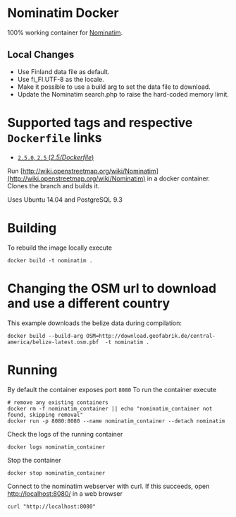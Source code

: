 # Nominatim Docker

100% working container for [Nominatim](https://github.com/twain47/Nominatim).

## Local Changes

- Use Finland data file as default.
- Use fi_FI.UTF-8 as the locale.
- Make it possible to use a build arg to set the data file to download.
- Update the Nominatim search.php to raise the hard-coded memory limit.

# Supported tags and respective `Dockerfile` links

- [`2.5.0`, `2.5`  (*2.5/Dockerfile*)](https://github.com/mediagis/nominatim-docker/tree/master/2.5)

Run [http://wiki.openstreetmap.org/wiki/Nominatim](http://wiki.openstreetmap.org/wiki/Nominatim) in a docker container. Clones the branch and builds it. 

Uses Ubuntu 14.04 and PostgreSQL 9.3


# Building

To rebuild the image locally execute

```
docker build -t nominatim .
```

# Changing the OSM url to download and use a different country

This example downloads the belize data during compilation:
```
docker build --build-arg OSM=http://download.geofabrik.de/central-america/belize-latest.osm.pbf  -t nominatim .
```

# Running

By default the container exposes port `8080` To run the container execute

```
# remove any existing containers
docker rm -f nominatim_container || echo "nominatim_container not found, skipping removal"
docker run -p 8080:8080 --name nominatim_container --detach nominatim
```

Check the logs of the running container

```
docker logs nominatim_container
```

Stop the container
```
docker stop nominatim_container
```

Connect to the nominatim webserver with curl. If this succeeds, open [http://localhost:8080/](http:/localhost:8080) in a web browser

```
curl "http://localhost:8080"
```